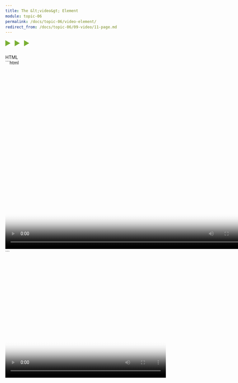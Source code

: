 ```yaml
---
title: The &lt;video&gt; Element
module: topic-06
permalink: /docs/topic-06/video-element/
redirect_from: /docs/topic-06/09-video/11-page.md
---
```


<img src="./../../../img/arrow-divider.svg" style="width: 75px; border: none; margin: 0px 0 20px 0" />

<div id="code-heading">HTML</div>
```html
<video poster="./images/duckett-puppy-poster.png" width="768" height="576" preload controls loop>
  <source src="./media/ducket-puppy.mp4" type='video/mp4;codecs="avc1.42E01E, mp4a.40.2"' />
  <source src="./media/duckett-puppy.webm" type='video/webm;codecs="vp8, vorbis"' />
  <p>A video of a puppy playing in the snow.</p>
  <p>Sorry, your browser doesn't support embedded videos, but don't worry, you can <a href="./media/duckett-puppy.webm">download it</a> and watch it with your favorite video player!</p>
</video>
```


<div class="codepen-embed" style="text-align: center;">
	<video poster="../img/duckett-puppy-poster.png" width="505" height="384" preload controls>
		<source src="../media/duckett-puppy.mp4" type='video/mp4;codecs="avc1.42E01E, mp4a.40.2"' />
		<source src="../media/duckett-puppy.webm" type='video/webm;codecs="vp8, vorbis"' />
		<p>A video of a puppy playing in the snow.</p>
		<p>Sorry, your browser doesn't support embedded videos, but don't worry, you can <a href="../media/duckett-puppy.webm">download it</a> and watch it with your favorite video player!</p>
	</video>
</div>
